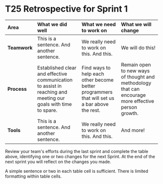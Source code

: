 # T25 Retrospective for Sprint 1

Area | What we did well | What we need to work on | What we will change
:--- | :------- | :--------- | :---------------------
**Teamwork** | This is a sentence.  And another sentence. | We really need to work on this.  And this. | We will do this!
**Process** | Established clear and effective communication to assist in reaching and meeting our goals with time to spare. | Find ways to help each other become better programmers that will set us a bar above the rest. | Remain open to new ways of thought and methodology that can encourage more effective person growth.
**Tools** | This is a sentence.  And another sentence. | We really need to work on this.  And this. | And more!

Review your team's efforts during the last sprint and complete the table above, identifying one or two changes for the next Sprint.  At the end of the next sprint you will reflect on the changes you made.  

A simple sentence or two in each table cell is sufficient.  There is limited formatting within table cells.
